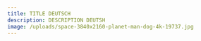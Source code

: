 ```yaml
---
title: TITLE DEUTSCH
description: DESCRIPTION DEUTSH
image: /uploads/space-3840x2160-planet-man-dog-4k-19737.jpg
---
```

